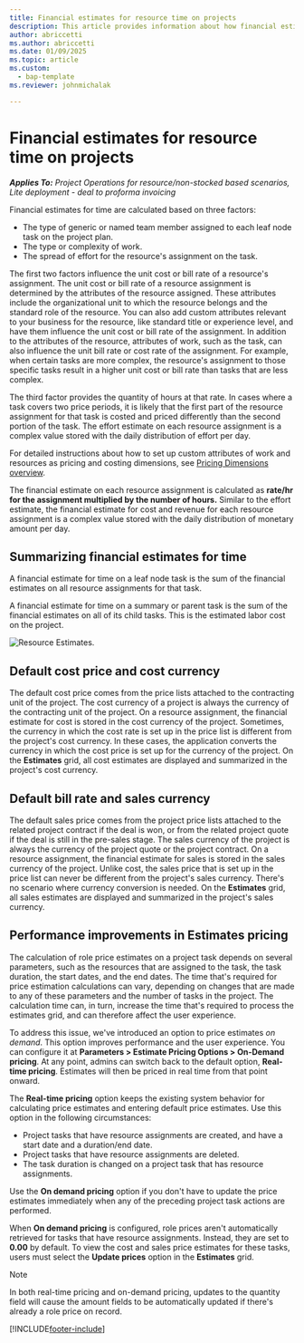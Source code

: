 ```yaml
---
title: Financial estimates for resource time on projects
description: This article provides information about how financial estimates for time are calculated.
author: abriccetti
ms.author: abriccetti
ms.date: 01/09/2025
ms.topic: article
ms.custom: 
  - bap-template
ms.reviewer: johnmichalak

---
```


# Financial estimates for resource time on projects

_**Applies To:** Project Operations for resource/non-stocked based scenarios, Lite deployment - deal to proforma invoicing_

Financial estimates for time are calculated based on three factors: 

- The type of generic or named team member assigned to each leaf node task on the project plan. 
- The type or complexity of work.
- The spread of effort for the resource's assignment on the task. 

The first two factors influence the unit cost or bill rate of a resource's assignment. The unit cost or bill rate of a resource assignment is determined by the attributes of the resource assigned. These attributes include the organizational unit to which the resource belongs and the standard role of the resource. You can also add custom attributes relevant to your business for the resource, like standard title or experience level, and have them influence the unit cost or bill rate of the assignment.
In addition to the attributes of the resource, attributes of work, such as the task, can also influence the unit bill rate or cost rate of the assignment. For example, when certain tasks are more complex, the resource's assignment to those specific tasks result in a higher unit cost or bill rate than tasks that are less complex.   

The third factor provides the quantity of hours at that rate. In cases where a task covers two price periods, it is likely that the first part of the resource assignment for that task is costed and priced differently than the second portion of the task. The effort estimate on each resource assignment is a complex value stored with the daily distribution of effort per day.

For detailed instructions about how to set up custom attributes of work and resources as pricing and costing dimensions, see [Pricing Dimensions overview](../pricing-costing/pricing-dimensions-overview.md).

The financial estimate on each resource assignment is calculated as **rate/hr for the assignment multiplied by the number of hours.**  Similar to the effort estimate, the financial estimate for cost and revenue for each resource assignment is a complex value stored with the daily distribution of monetary amount per day. 

## Summarizing financial estimates for time
A financial estimate for time on a leaf node task is the sum of the financial estimates on all resource assignments for that task.

A financial estimate for time on a summary or parent task is the sum of the financial estimates on all of its child tasks. This is the estimated labor cost on the project. 

![Resource Estimates.](./media/navigation12.png)

## Default cost price and cost currency

The default cost price comes from the price lists attached to the contracting unit of the project. The cost currency of a project is always the currency of the contracting unit of the project. On a resource assignment, the financial estimate for cost is stored in the cost currency of the project. Sometimes, the currency in which the cost rate is set up in the price list is different from the project's cost currency. In these cases, the application converts the currency in which the cost price is set up for the currency of the project. On the **Estimates** grid, all cost estimates are displayed and summarized in the project's cost currency. 

## Default bill rate and sales currency

The default sales price comes from the project price lists attached to the related project contract if the deal is won, or from the related project quote if the deal is still in the pre-sales stage. The sales currency of the project is always the currency of the project quote or the project contract. On a resource assignment, the financial estimate for sales is stored in the sales currency of the project. Unlike cost, the sales price that is set up in the price list can never be different from the project's sales currency. There's no scenario where currency conversion is needed. On the **Estimates** grid, all sales estimates are displayed and summarized in the project's sales currency.

## Performance improvements in Estimates pricing

The calculation of role price estimates on a project task depends on several parameters, such as the resources that are assigned to the task, the task duration, the start dates, and the end dates. The time that's required for price estimation calculations can vary, depending on changes that are made to any of these parameters and the number of tasks in the project. The calculation time can, in turn, increase the time that's required to process the estimates grid, and can therefore affect the user experience.

To address this issue, we've introduced an option to price estimates *on demand*. This option improves performance and the user experience. You can configure it at **Parameters \> Estimate Pricing Options \> On-Demand pricing**. At any point, admins can switch back to the default option, **Real-time pricing**. Estimates will then be priced in real time from that point onward.

The **Real-time pricing** option keeps the existing system behavior for calculating price estimates and entering default price estimates. Use this option in the following circumstances:

- Project tasks that have resource assignments are created, and have a start date and a duration/end date.
- Project tasks that have resource assignments are deleted.
- The task duration is changed on a project task that has resource assignments.

Use the **On demand pricing** option if you don't have to update the price estimates immediately when any of the preceding project task actions are performed.

When **On demand pricing** is configured, role prices aren't automatically retrieved for tasks that have resource assignments. Instead, they are set to **0.00** by default. To view the cost and sales price estimates for these tasks, users must select the **Update prices** option in the **Estimates** grid. 

> [!NOTE]
> In both real-time pricing and on-demand pricing, updates to the quantity field will cause the amount fields to be automatically updated if there's already a role price on record.

[!INCLUDE[footer-include](../includes/footer-banner.md)]
